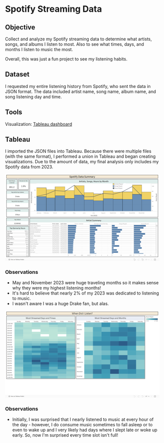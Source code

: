 # Spotify Streaming Data

## Objective
Collect and analyze my Spotify streaming data to determine what artists, songs, and albums I listen to most. Also to see what times, days, and months I listen to music the most. 

Overall, this was just a fun project to see my listening habits.

## Dataset
I requested my entire listening history from Spotify, who sent the data in JSON format. The data included artist name, song name, album name, and song listening day and time.

## Tools
Visualization: [Tableau dashboard](https://public.tableau.com/views/2023SpotifyStreaming/SpotifyData?:language=en-US&publish=yes&:sid=&:display_count=n&:origin=viz_share_link)

## Tableau

I imported the JSON files into Tableau. Because there were multiple files (with the same format), I performed a union in Tableau and began creating visualizations. Due to the amount of data, my final analysis only includes my Spotify data from 2023. 

![image](https://github.com/mraibon/SpotifyStreamingData/blob/main/Dashboard/Spotify%20Data%20Overview.png?raw=true)

### Observations
* May and November 2023 were huge traveling months so it makes sense why they were my highest listening months!
* It's hard to believe that nearly 2% of my 2023 was dedicated to listening to music.
* I wasn't aware I was a huge Drake fan, but alas.

![image](https://github.com/mraibon/SpotifyStreamingData/blob/main/Dashboard/Spotify%20Data%20-%20Most%20Streamed%20Times.png?raw=true)

### Observations
* Initially, I was surprised that I nearly listened to music at every hour of the day - however, I do consume music sometimes to fall asleep or to even to wake up and I very likely had days where I slept late or woke up early. So, now I'm surprised every time slot isn't full!
